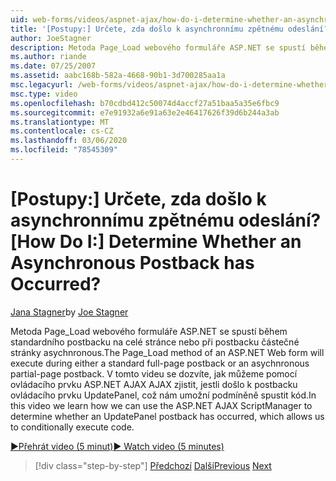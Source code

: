 ```yaml
---
uid: web-forms/videos/aspnet-ajax/how-do-i-determine-whether-an-asynchronous-postback-has-occurred
title: '[Postupy:] Určete, zda došlo k asynchronnímu zpětnému odeslání? | Dokumenty Microsoft'
author: JoeStagner
description: Metoda Page_Load webového formuláře ASP.NET se spustí během standardního postbacku na celé stránce nebo při postbacku částečné stránky asychnronous. V tomto videu...
ms.author: riande
ms.date: 07/25/2007
ms.assetid: aabc168b-582a-4668-90b1-3d700285aa1a
msc.legacyurl: /web-forms/videos/aspnet-ajax/how-do-i-determine-whether-an-asynchronous-postback-has-occurred
msc.type: video
ms.openlocfilehash: b70cdbd412c50074d4accf27a51baa5a35e6fbc9
ms.sourcegitcommit: e7e91932a6e91a63e2e46417626f39d6b244a3ab
ms.translationtype: MT
ms.contentlocale: cs-CZ
ms.lasthandoff: 03/06/2020
ms.locfileid: "78545309"
---
```

# <a name="how-do-i-determine-whether-an-asynchronous-postback-has-occurred"></a><span data-ttu-id="a9df4-105">[Postupy:] Určete, zda došlo k asynchronnímu zpětnému odeslání?</span><span class="sxs-lookup"><span data-stu-id="a9df4-105">[How Do I:] Determine Whether an Asynchronous Postback has Occurred?</span></span>

<span data-ttu-id="a9df4-106">[Jana Stagner](https://github.com/JoeStagner)</span><span class="sxs-lookup"><span data-stu-id="a9df4-106">by [Joe Stagner](https://github.com/JoeStagner)</span></span>

<span data-ttu-id="a9df4-107">Metoda Page\_Load webového formuláře ASP.NET se spustí během standardního postbacku na celé stránce nebo při postbacku částečné stránky asychnronous.</span><span class="sxs-lookup"><span data-stu-id="a9df4-107">The Page\_Load method of an ASP.NET Web form will execute during either a standard full-page postback or an asychnronous partial-page postback.</span></span> <span data-ttu-id="a9df4-108">V tomto videu se dozvíte, jak můžeme pomocí ovládacího prvku ASP.NET AJAX AJAX zjistit, jestli došlo k postbacku ovládacího prvku UpdatePanel, což nám umožní podmíněně spustit kód.</span><span class="sxs-lookup"><span data-stu-id="a9df4-108">In this video we learn how we can use the ASP.NET AJAX ScriptManager to determine whether an UpdatePanel postback has occurred, which allows us to conditionally execute code.</span></span>

[<span data-ttu-id="a9df4-109">&#9654;Přehrát video (5 minut)</span><span class="sxs-lookup"><span data-stu-id="a9df4-109">&#9654; Watch video (5 minutes)</span></span>](https://channel9.msdn.com/Blogs/ASP-NET-Site-Videos/how-do-i-determine-whether-an-asynchronous-postback-has-occurred)

> [!div class="step-by-step"]
> <span data-ttu-id="a9df4-110">[Předchozí](how-do-i-use-javascript-to-refresh-an-aspnet-ajax-updatepanel.md)
> [Další](how-do-i-use-the-conditional-updatemode-of-the-updatepanel.md)</span><span class="sxs-lookup"><span data-stu-id="a9df4-110">[Previous](how-do-i-use-javascript-to-refresh-an-aspnet-ajax-updatepanel.md)
[Next](how-do-i-use-the-conditional-updatemode-of-the-updatepanel.md)</span></span>
